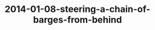 ---
layout: blog
title: 2014-01-08-steering-a-chain-of-barges-from-behind
category: blog
lat: 14.358
lng: 100.58051
image: https://s3-us-west-2.amazonaws.com/travels2013/2014-01-08 19:27:28 PST.jpg
observation: 20140108192728PST
---